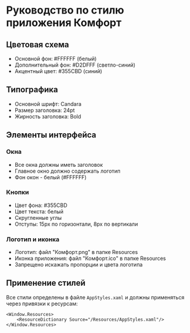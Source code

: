 # Руководство по стилю приложения Комфорт

## Цветовая схема
- Основной фон: #FFFFFF (белый)
- Дополнительный фон: #D2DFFF (светло-синий)
- Акцентный цвет: #355CBD (синий)

## Типографика
- Основной шрифт: Candara
- Размер заголовка: 24pt
- Жирность заголовка: Bold

## Элементы интерфейса
### Окна
- Все окна должны иметь заголовок
- Главное окно должно содержать логотип
- Фон окон - белый (#FFFFFF)

### Кнопки
- Цвет фона: #355CBD
- Цвет текста: белый
- Скругленные углы
- Отступы: 15px по горизонтали, 8px по вертикали

### Логотип и иконка
- Логотип: файл "Комфорт.png" в папке Resources
- Иконка приложения: файл "Комфорт.ico" в папке Resources
- Запрещено искажать пропорции и цвета логотипа

## Применение стилей
Все стили определены в файле `AppStyles.xaml` и должны применяться через привязки к ресурсам:
```xaml
<Window.Resources>
    <ResourceDictionary Source="/Resources/AppStyles.xaml"/>
</Window.Resources>
``` 